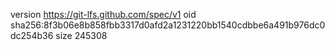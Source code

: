 version https://git-lfs.github.com/spec/v1
oid sha256:8f3b06e8b858fbb3317d0afd2a1231220bb1540cdbbe6a491b976dc0dc254b36
size 245308
